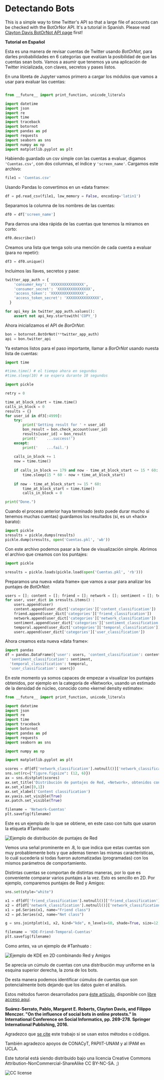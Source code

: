 # Detectando Bots
This is a simple way to time Twitter's API so that a large file of accounts can be checked with the BotOrNor API. It's a tutorial in Spanish. Please read [Clayton Davis BotOrNot API page](https://github.com/truthy/botornot-python) first! 

__Tutorial en Español__

Esta es una manera de revisar cuentas de Twitter usando _BotOrNot_, para darles probabilidades en 6 categorías que evalúan la posibilidad de que las cuentas sean bots. Vamos a asumir que tenemos ya una aplicación de Twitter inicializada, con claves, secretos y pases listos.

En una libreta de Jupyter vamos primero a cargar los módulos que vamos a usar para evaluar las cuentas:

```python

from __future__ import print_function, unicode_literals

import datetime
import json
import re
import time
import traceback
import botornot
import pandas as pd
import requests
import seaborn as sns
import numpy as np
import matplotlib.pyplot as plt
```

Habiendo guardado un csv simple con las cuentas a evaluar, digamos ``` 'Cuentas.csv' ```, con dos columnas, el índice y ```'screen_name'```. Cargamos este archivo:

```python
file1 = 'Cuentas.csv'
```

Usando Pandas lo convertimos en un «data frame»:

```python
df = pd.read_csv(file1, low_memory = False, encoding='latin1')
```

Separamos la columna de los nombres de las cuentas:
```python
df0 = df['screen_name']
```

Para darnos una idea rápida de las cuentas que tenemos la miramos en corto:

```python
df0.describe()
```

Creamos una lista que tenga solo una mención de cada cuenta a evaluar (para no repetir):
```python
df3 = df0.unique()
```

Incluimos las llaves, secretos y pase:

```python
twitter_app_auth = {
    'consumer_key': 'XXXXXXXXXXXXXXX',
    'consumer_secret': 'XXXXXXXXXXXXXXX',
    'access_token': 'XXXXXXXXXXXXXXX',
    'access_token_secret': 'XXXXXXXXXXXXXXX',
  }

for api_key in twitter_app_auth.values(): 
    assert not api_key.startswith('COPY_')
```

Ahora inicializamos el API de _BorOrNot_:

```python
bon = botornot.BotOrNot(**twitter_app_auth)
api = bon.twitter_api
```

Ya estamos listos para el paso importante, llamar a _BorOrNot_ usando nuesta lista de cuentas:

```python
import time 

#time.time() # el tiempo ahora en segundos
#time.sleep(10) # se espera durante 10 segundos

import pickle

retry = 0

time_at_block_start = time.time()
calls_in_block = 0
results = {}    
for user_id in df3[:4999]:
    try:
        print('Getting result for ' + user_id)
        bon_result = bon.check_account(user_id)
        results[user_id] = bon_result
        print('    ...success!')
    except:
        print('    ...fail.')
        
    calls_in_block += 1
    now = time.time()
        
    if calls_in_block == 179 and now - time_at_block_start <= 15 * 60:
        time.sleep(15 * 60 - now + time_at_block_start)
        
    if now - time_at_block_start >= 15 * 60:
        time_at_block_start = time.time()
        calls_in_block = 0

print("Done.")
```

Cuando el proceso anterior haya terminado (esto puede durar mucho si tenemos muchas cuentas) guardamos los resultados (sí, es un «hack» barato):

```python
import pickle
sresults = pickle.dumps(results)    
pickle.dump(sresults, open('Cuentas.pkl', 'wb')) 
```

Con este archivo podemos pasar a la fase de visualización simple. Abrimos el archivo que creamos con los puntajes:

```python
import pickle

sresults = pickle.loads(pickle.load(open('Cuentas.pkl', 'rb')))
```

Preparamos una nueva «data frame» que vamos a usar para analizar los puntajes de _BotOrNot_:

```python
users = []; content = []; friend = []; network = []; sentiment = []; temporal = []; userc = []
for user, user_dict in sresults.items() :
    users.append(user)
    content.append(user_dict['categories']['content_classification'])
    friend.append(user_dict['categories']['friend_classification'])
    network.append(user_dict['categories']['network_classification'])
    sentiment.append(user_dict['categories']['sentiment_classification'])
    temporal.append(user_dict['categories']['temporal_classification'])
    userc.append(user_dict['categories']['user_classification'])
```

Ahora creamos esta nueva «data frame»:

```python
import pandas
df = pandas.DataFrame({'user': users, 'content_classification': content, 'friend_classification': friend, 'network_classification': network,
  'sentiment_classification': sentiment,
  'temporal_classification': temporal,
  'user_classification': userc})
```

En este momento ya somos capaces de empezar a visualizar los puntajes obtenidos, por ejemplo en la categoría de «Network», usando un estimado de la densidad de núcleo, conocido como «kernel density estimate»:

```python
from __future__ import print_function, unicode_literals

import datetime
import json
import re
import time
import traceback
import botornot
import pandas as pd
import requests
import seaborn as sns

import numpy as np

import matplotlib.pyplot as plt

scores = df[df['network_classification'].notnull()]['network_classification']
sns.set(rc={"figure.figsize": (12, 6)})
ax = sns.distplot(scores)
ax.set_title('Distribución de puntajes de Red, «Network», obtenidos con BotOrNot en Cuentas.csv')
ax.set_xlim([0,1])
ax.set_xlabel('Content classification')
ax.yaxis.set_visible(True)
ax.patch.set_visible(True)

filename = 'Network-Cuentas'
plt.savefig(filename)
```
Este es un ejemplo de lo que se obtiene, en este caso con tuits que usaron la etiqueta #Tanhuato:

![Ejemplo de distribución de puntajes de Red](https://github.com/psuarezserrato/botornot-4-large-csvs/blob/master/Network-dist-Tanhuato_19-20_8_16.png)

Vemos una señal prominente en .8, lo que indica que estas cuentas son muy probablemente bots y que ademas tienen las mismas características, lo cuál sucedería si todas fueron automatizadas (programadas) con los mismos parámetros de comportamiento.

Distintas cuentas se comportan de distintas maneras, por lo que es conveniente comparar varios puntajes a la vez. Esto es sencillo en 2D. Por ejemplo, comparemos puntajes de Red y Amigos:

```python
sns.set(style="white")

x1 = df[df['friend_classification'].notnull()]['friend_classification']
x2 = df[df['network_classification'].notnull()]['network_classification']
x1 = pd.Series(x1, name="Friend class")
x2 = pd.Series(x2, name="Net class")

g = sns.jointplot(x1, x2, kind="kde", n_levels=60, shade=True, size=12, space=0)

filename = 'KDE-Friend-Temporal-Cuentas'
plt.savefig(filename)
```
Como antes, va un ejemplo de #Tanhuato :

![Ejemplo de KDE en 2D combinando Red y Amigos](https://github.com/psuarezserrato/botornot-4-large-csvs/blob/master/KDE-Friend-Net-Tanhuato_19-20_8_16.png)

Se aprecia un cúmulo de cuentas con una distribución muy uniforme en la esquina superior derecha, la zona de los bots.

De esta manera podemos identificar cúmulos de cuentas que son potencialmente bots dejando que los datos guíen el análisis. 

Estos métodos fueron desarrollados para [éste artículo](https://link.springer.com/chapter/10.1007/978-3-319-47874-6_19), disponible con [libre acceso aquí](https://arxiv.org/abs/1609.08239).

__Suárez-Serrato, Pablo, Margaret E. Roberts, Clayton Davis, and Filippo Menczer. "On the influence of social bots in online protests." In International Conference on Social Informatics, pp. 269-278. Springer International Publishing, 2016.__

Agradezco que [se cite](http://dblp.uni-trier.de/rec/bibtex/journals/corr/Suarez-SerratoR16) este trabajo si se usan estos métodos o códigos.

También agradezco apoyos de CONACyT, PAPIIT-UNAM y al IPAM en UCLA.

Este tutorial está siendo distribuido bajo una licencia Creative Commons Attribution-NonCommercial-ShareAlike 
CC BY-NC-SA. ;)

![CC license](https://github.com/psuarezserrato/botornot-4-large-csvs/blob/master/CC-bon.png)
